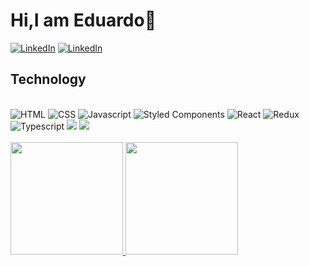 # Hi,I am Eduardo👋

[![LinkedIn](https://img.shields.io/badge/LinkedIn-0077B5?style=for-the-badge&logo=linkedin&logoColor=white)](https://www.linkedin.com/in/eduardo-gomes-220610227/)
[![LinkedIn](https://img.shields.io/badge/website-000000?style=for-the-badge&logo=About.me&logoColor=white)](https://eduardongomes.netlify.app/)



## Technology

<div>
<br/>
  <img aling='center' alt='HTML' src='https://img.shields.io/badge/HTML5-E34F26?style=for-the-badge&logo=html5&logoColor=white'/>
  <img aling='center' alt='CSS' src='https://img.shields.io/badge/CSS3-1572B6?style=for-the-badge&logo=css3&logoColor=white'/>
  <img aling='center' alt='Javascript' src='https://img.shields.io/badge/JavaScript-323330?style=for-the-badge&logo=javascript&logoColor=F7DF1E'/>
  <img aling='center' alt='Styled Components' src='https://img.shields.io/badge/styled--components-DB7093?style=for-the-badge&logo=styled-components&logoColor=white'/>
  <img aling='center' alt='React' src='https://img.shields.io/badge/React-20232A?style=for-the-badge&logo=react&logoColor=61DAFB'/>
  <img aling='center' alt='Redux' src='https://img.shields.io/badge/Redux-593D88?style=for-the-badge&logo=redux&logoColor=white'/>
  <img aling='center' alt='Typescript' src='https://img.shields.io/badge/TypeScript-007ACC?style=for-the-badge&logo=typescript&logoColor=white'/>
  <img src="https://img.shields.io/badge/Node.js-339933?style=for-the-badge&logo=nodedotjs&logoColor=white"/> 
  <img src="https://img.shields.io/badge/Express.js-000000?style=for-the-badge&logo=express&logoColor=white" />
</div>
<br/>

<div>
<a href="https://github.com/eduardongomes">
<img height="180em" src="https://github-readme-stats.vercel.app/api/top-langs/?username=eduardongomes&layout=compact&langs_count=7&theme=dracula"/>
<img height="180em" src="https://github-readme-stats.vercel.app/api?username=eduardongomes&show_icons=true&theme=dracula&include_all_commits=true&count_private=true"/>
</div>


